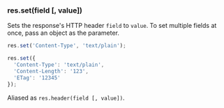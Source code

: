 <h3 id='res.set'>res.set(field [, value])</h3>

Sets the response's HTTP header `field` to `value`.
To set multiple fields at once, pass an object as the parameter.

~~~js
res.set('Content-Type', 'text/plain');

res.set({
  'Content-Type': 'text/plain',
  'Content-Length': '123',
  'ETag': '12345'
});
~~~

Aliased as `res.header(field [, value])`.
